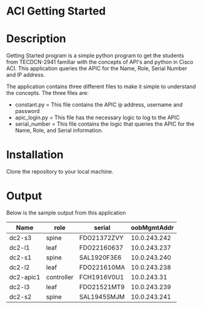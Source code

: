 # ACI Getting Started

# Description

Getting Started program is a simple python program to get the students from TECDCN-2941 familiar with the concepts of API's and python in Cisco ACI.  This application queries the APIC for the Name, Role, Serial Number and IP address. 

The application contains three different files to make it simple to understand the concepts.  The three files are:

  * constant.py = This file contains the APIC ip address, username and password
  * apic_login.py = This file has the necessary logic to log to the APIC
  * serial_number = This file contains the logic that queries the APIC for the Name, Role, and Serial information.
  
  
 # Installation
 
 Clone the repository to your local machine. 
 
 # Output
 
 Below is the sample output from this application
 
 | Name  | role   |serial|oobMgmtAddr
 | --- | --- | --- | --- |
 |   dc2-s3  |   spine    | FDO21372ZVY | 10.0.243.242 |
 |   dc2-l1  |    leaf    | FDO22160637 | 10.0.243.237 |
 |   dc2-s1  |   spine    | SAL1920F3E6 | 10.0.243.240 |
 |   dc2-l2  |    leaf    | FDO221610MA | 10.0.243.238 |
 | dc2-apic1 | controller | FCH1916V0U1 | 10.0.243.31  |
 |   dc2-l3  |    leaf    | FDO21521MT9 | 10.0.243.239 |
 |   dc2-s2  |   spine    | SAL1945SMJM | 10.0.243.241 |
 

